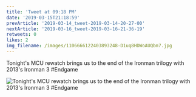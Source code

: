 ```yaml
---
title: 'Tweet at 09:18 PM'
date: '2019-03-15T21:18:59'
prevArticle: '2019-03-14_tweet-2019-03-14-20-27-00'
nextArticle: '2019-03-16_tweet-2019-03-16-21-36-19'
retweets: 0
likes: 2
img_filename: /images/1106666122403893248-D1uq8HDWoAUQbm7.jpg
---
```

Tonight's MCU rewatch brings us to the end of the Ironman trilogy with 2013's Ironman 3 #Endgame

![Tonight's MCU rewatch brings us to the end of the Ironman trilogy with 2013's Ironman 3 #Endgame](/images/1106666122403893248-D1uq8HDWoAUQbm7.jpg "Tonight's MCU rewatch brings us to the end of the Ironman trilogy with 2013's Ironman 3 #Endgame")